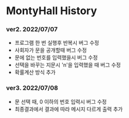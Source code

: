 # MontyHall History

### ver2. 2022/07/07

- 프로그램 한 번 실행후 반복시 버그 수정
- 사회자가 문을 공개할때 버그 수정
- 문에 없는 번호를 입력했을시 버그 수정
- 선택을 바꾸는 지문시 'n'을 입력했을 때 버그 수정
- 확률계산 방식 추가

### ver3. 2022/07/08

- 문 선택 때, 0 이하의 번호 입력시 버그 수정
- 최종결과에서 결과에 따라 메시지 다르게 출력 추가